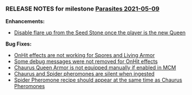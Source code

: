 ### RELEASE NOTES for milestone [Parasites 2021-05-09](https://github.com/SkyrimLL/SkLLmods/milestone/95?closed=1) 
**Enhancements:** 
- [Disable flare up from the Seed Stone once the player is the new Queen](https://github.com/SkyrimLL/SkLLmods/issues/1142)

**Bug Fixes:** 
- [OnHit effects are not working for Spores and Living Armor](https://github.com/SkyrimLL/SkLLmods/issues/1143)
- [Some debug messages were not removed for OnHit effects](https://github.com/SkyrimLL/SkLLmods/issues/1141)
- [Chaurus Queen Armor is not equipped manually if enabled in MCM](https://github.com/SkyrimLL/SkLLmods/issues/1140)
- [Chaurus and Spider pheromones are silent when ingested](https://github.com/SkyrimLL/SkLLmods/issues/1139)
- [Spider Pheromone recipe should appear at the same time as Chaurus Pheromones](https://github.com/SkyrimLL/SkLLmods/issues/1138)


